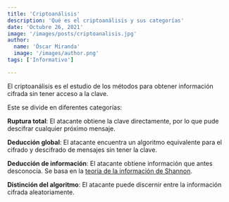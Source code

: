```yaml
---
title: 'Criptoanálisis'
description: 'Qué es el criptoanálisis y sus categorías'
date: 'Octubre 26, 2021'
image: '/images/posts/criptoanalisis.jpg'
author:
  name: 'Óscar Miranda'
  image: '/images/author.png'
tags: ['Informativo']

---
```


El criptoanálisis es el estudio de los métodos para obtener información cifrada
sin tener acceso a la clave.

Este se divide en diferentes categorías:

**Ruptura total**: El atacante obtiene la clave directamente, por lo que pude
descifrar cualquier próximo mensaje.

**Deducción global**: El atacante encuentra un algoritmo equivalente para el
cifrado y descifrado de mensajes sin tener la clave.

**Deducción de información**: El atacante obtiene información que antes
desconocía. Se basa en la [teoría de la información de Shannon](http://dia.austral.edu.ar/Teor%C3%ADa_de_la_informaci%C3%B3n_de_Claude_E._Shannon).

**Distinción del algoritmo**: El atacante puede discernir entre la información
cifrada aleatoriamente.

